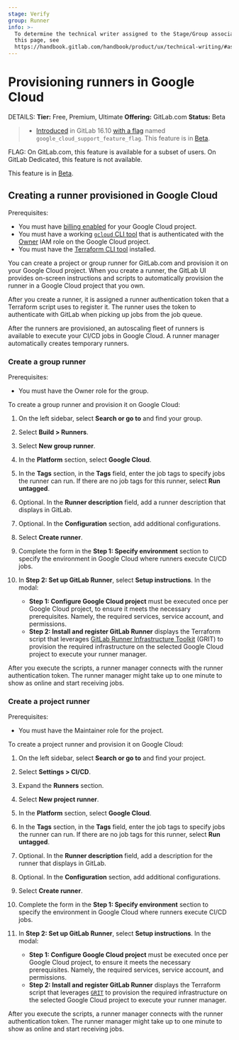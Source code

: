 ```yaml
---
stage: Verify
group: Runner
info: >-
  To determine the technical writer assigned to the Stage/Group associated with
  this page, see
  https://handbook.gitlab.com/handbook/product/ux/technical-writing/#assignments
---
```

# Provisioning runners in Google Cloud

DETAILS:
**Tier:** Free, Premium, Ultimate
**Offering:** GitLab.com
**Status:** Beta

> - [Introduced](https://gitlab.com/gitlab-org/gitlab/-/issues/438316) in GitLab 16.10 [with a flag](../../administration/feature_flags.md) named `google_cloud_support_feature_flag`. This feature is in [Beta](../../policy/experiment-beta-support.md).

FLAG:
On GitLab.com, this feature is available for a subset of users. On GitLab Dedicated, this feature is not available.

This feature is in [Beta](../../policy/experiment-beta-support.md).

## Creating a runner provisioned in Google Cloud

Prerequisites:

- You must have [billing enabled](https://cloud.google.com/billing/docs/how-to/verify-billing-enabled#confirm_billing_is_enabled_on_a_project)
for your Google Cloud project.
- You must have a working [`gcloud` CLI tool](https://cloud.google.com/sdk/docs/install) that is authenticated with the
[Owner](https://cloud.google.com/iam/docs/understanding-roles#owner) IAM role on the Google Cloud project.
- You must have the [Terraform CLI tool](https://developer.hashicorp.com/terraform/install) installed.

You can create a project or group runner for GitLab.com and provision it on your Google Cloud project.
When you create a runner, the GitLab UI provides on-screen instructions and scripts to automatically provision the runner
in a Google Cloud project that you own.

After you create a runner, it is assigned a runner authentication token that a Terraform script uses to register it.
The runner uses the token to authenticate with GitLab when picking up jobs from the job queue.

After the runners are provisioned, an autoscaling fleet of runners is available to execute your CI/CD jobs
in Google Cloud.
A runner manager automatically creates temporary runners.

### Create a group runner

Prerequisites:

- You must have the Owner role for the group.

To create a group runner and provision it on Google Cloud:

1. On the left sidebar, select **Search or go to** and find your group.
1. Select **Build > Runners**.
1. Select **New group runner**.
1. In the **Platform** section, select **Google Cloud**.
1. In the **Tags** section, in the **Tags** field, enter the job tags to specify jobs the runner can run.
   If there are no job tags for this runner, select **Run untagged**.
1. Optional. In the **Runner description** field, add a runner description
   that displays in GitLab.
1. Optional. In the **Configuration** section, add additional configurations.
1. Select **Create runner**.
1. Complete the form in the **Step 1: Specify environment** section to specify the environment in Google Cloud where
   runners execute CI/CD jobs.
1. In **Step 2: Set up GitLab Runner**, select **Setup instructions**. In the modal:

   - **Step 1: Configure Google Cloud project** must be executed once per Google Cloud project,
      to ensure it meets the necessary prerequisites. Namely, the required services, service account, and permissions.
   - **Step 2: Install and register GitLab Runner** displays the Terraform script that leverages
      [GitLab Runner Infrastructure Toolkit](https://gitlab.com/gitlab-org/ci-cd/runner-tools/grit/-/blob/main/docs/scenarios/google/linux/docker-autoscaler-default/index.md)
      (GRIT) to provision the required infrastructure on the selected Google Cloud project to execute your runner manager.

After you execute the scripts, a runner manager connects with the runner authentication token. The runner manager might
take up to one minute to show as online and start receiving jobs.

### Create a project runner

Prerequisites:

- You must have the Maintainer role for the project.

To create a project runner and provision it on Google Cloud:

1. On the left sidebar, select **Search or go to** and find your project.
1. Select **Settings > CI/CD**.
1. Expand the **Runners** section.
1. Select **New project runner**.
1. In the **Platform** section, select **Google Cloud**.
1. In the **Tags** section, in the **Tags** field, enter the job tags to specify jobs the runner can run.
   If there are no job tags for this runner, select **Run untagged**.
1. Optional. In the **Runner description** field, add a description for the runner
   that displays in GitLab.
1. Optional. In the **Configuration** section, add additional configurations.
1. Select **Create runner**.
1. Complete the form in the **Step 1: Specify environment** section to specify the environment in Google Cloud where
   runners execute CI/CD jobs.
1. In **Step 2: Set up GitLab Runner**, select **Setup instructions**. In the modal:

   - **Step 1: Configure Google Cloud project** must be executed once per Google Cloud project,
      to ensure it meets the necessary prerequisites. Namely, the required services, service account, and permissions.
   - **Step 2: Install and register GitLab Runner** displays the Terraform script that leverages
      [`GRIT`](https://gitlab.com/gitlab-org/ci-cd/runner-tools/grit/-/blob/main/docs/scenarios/google/linux/docker-autoscaler-default/index.md)
      to provision the required infrastructure on the selected Google Cloud project to execute your runner manager.

After you execute the scripts, a runner manager connects with the runner authentication token. The runner manager might
take up to one minute to show as online and start receiving jobs.
